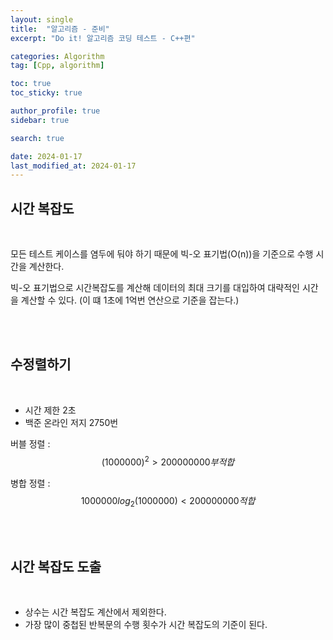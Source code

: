 ```yaml
---
layout: single
title:  "알고리즘 - 준비"
excerpt: "Do it! 알고리즘 코딩 테스트 - C++편"

categories: Algorithm
tag: [Cpp, algorithm]

toc: true
toc_sticky: true

author_profile: true
sidebar: true

search: true

date: 2024-01-17
last_modified_at: 2024-01-17
---
```


## 시간 복잡도

<br/>

모든 테스트 케이스를 염두에 둬야 하기 때문에 빅-오 표기법(O(n))을 기준으로 수행 시간을 계산한다. 

빅-오 표기법으로 시간복잡도를 계산해 데이터의 최대 크기를 대입하여 대략적인 시간을 계산할 수 있다. (이 떄 1초에 1억번 연산으로 기준을 잡는다.)

<br/><br/>

## 수정렬하기

<br/>

- 시간 제한 2초
- 백준 온라인 저지 2750번

버블 정렬 : $$(1000000)^2 > 200000000  부적합$$

병합 정렬 : $$1000000log_2(1000000) < 200000000  적합$$

<br/><br/>

## 시간 복잡도 도출



<br/>

- 상수는 시간 복잡도 계산에서 제외한다.
- 가장 많이 중첩된 반복문의 수행 횟수가 시간 복잡도의 기준이 된다.

